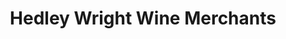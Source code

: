 ---
title: "Hedley Wright Wine Merchants"
url: /hitchin/hedley-wright-wine-merchants/
shop: Wein
---